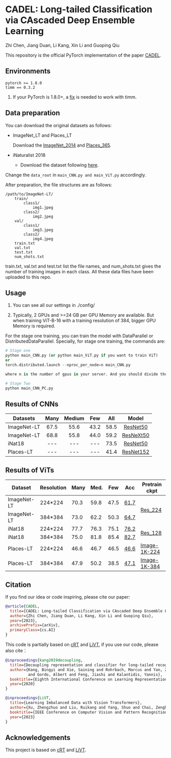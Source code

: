 # CADEL: Long-tailed Classification via CAscaded Deep Ensemble Learning

Zhi Chen, Jiang Duan, Li Kang, Xin Li and Guoping Qiu

This repository is the official PyTorch implementation of the paper [CADEL](https://arxiv.org/abs/).

## Environments

```shell
pytorch >= 1.8.0
timm == 0.3.2
```

1. If your PyTorch is 1.8.0+, a [fix](https://github.com/huggingface/pytorch-image-models/issues/420) is needed to work with timm.

## Data preparation

You can download the original datasets as follows:

- ImageNet_LT and Places_LT
  
  Download the [ImageNet_2014](http://image-net.org/index) and [Places_365](http://places2.csail.mit.edu/download.html).

- iNaturalist 2018
  
  - Download the dataset following [here](https://github.com/visipedia/inat_comp/tree/master/2018).

Change the `data_root` in `main_CNN.py and main_ViT.py` accordingly.

After preparation, the file structures are as follows:

```shell
/path/to/ImageNet-LT/
    train/
        class1/
            img1.jpeg
        class2/
            img2.jpeg
    val/
        class1/
            img3.jpeg
        class2/
            img4.jpeg
    train.txt
    val.txt
    test.txt
    num_shots.txt
```

train.txt, val.txt and test.txt list the file names, and  num_shots.txt gives the number of training images in each class. All these data files have been uploaded to this repo.

## Usage

1. You can see all our settings in ./config/

2. Typically, 2 GPUs and >=24 GB per GPU Memory are available. But when training ViT-B-16 with a training resolution of 384, bigger GPU Memory is required.

For the stage one training, you can train the model with DataParallel or DistributedDataParallel. Specially, for stage one training, the commands are:

```python
# Stage one
python main_CNN.py (or python main_ViT.py if you want to train ViT)
or
torch.distributed.launch --nproc_per_node=n main_CNN.py

where n is the number of gpus in your server. And you should divide the defaulting batch_size in our configs with n.

# Stage Two
python main_CNN_PC.py
```

## Results of CNNs

| Datasets    | Many | Medium | Few  | All  | Model                                                                                             |
| ----------- |:----:|:------:|:----:|:----:|:-------------------------------------------------------------------------------------------------:|
| ImageNet-LT | 67.5 | 55.6   | 43.2 | 58.5 | [ResNet50](https://drive.google.com/drive/folders/1oabSU5re8428jwtMj_iXX6fSc8stdzer?usp=sharing)  |
| ImageNet-LT | 68.8 | 55.8   | 44.0 | 59.2 | [ResNeXt50](https://drive.google.com/drive/folders/1X7EsmjGQpBVeHY1gfC7pfB1F2gJ-lukL?usp=sharing) |
| iNat18      | ---  | ---    | ---  | 73.5 | [ResNet50](https://drive.google.com/drive/folders/1NT4pnGHUQUcz7LR4DsQAzcgMz0TxsXiV?usp=sharing)  |
| Places-LT   | ---  | ---    | ---  | 41.4 | [ResNet152](https://drive.google.com/drive/folders/18osTC-Hx1iFuMV9A2tRSdjVxICMIHCkn?usp=sharing) |

## Results of ViTs

<table class="tg">
<thead>
  <tr>
    <th class="tg-nrix">Dataset</th>
    <th class="tg-nrix">Resolution</th>
    <th class="tg-nrix">Many</th>
    <th class="tg-nrix">Med.</th>
    <th class="tg-nrix">Few</th>
    <th class="tg-nrix">Acc</th>
    <th class="tg-nrix">Pretrain ckpt</th>
  </tr>
</thead>
<tbody> 
  <tr>
    <td class="tg-57iy">ImageNet-LT</td>
    <td class="tg-57iy">224*224</td>
    <td class="tg-57iy">70.3</td>
    <td class="tg-57iy">59.8</td>
    <td class="tg-57iy">47.5</td>
    <td class="tg-57iy"><a href="https://drive.google.com/drive/folders/1sXUf-g4quPMDmBuYyPZeh94VhmHH4zW9?usp=sharing">61.7</a></td>
    <td class="tg-57iy" rowspan="2"><a href="https://drive.google.com/file/d/1xMYcz01wutzwhPqNmMHUQE1CT76-Q0LU/view?usp=sharing">Res_224</a></td>
  </tr>
  <tr>
    <td class="tg-nrix">ImageNet-LT</td>
    <td class="tg-nrix">384*384</td>
    <td class="tg-nrix">73.0</td>
    <td class="tg-nrix">62.2</td>
    <td class="tg-nrix">50.3</td>
    <td class="tg-57iy"><a href="https://drive.google.com/drive/folders/18XCKaKe6xaUrqOvJzAz0zSTVc4tgQc3E?usp=sharing">64.7</a></td>
  </tr>
  <tr>
    <td class="tg-57iy">iNat18</td>
    <td class="tg-57iy">224*224</td>
    <td class="tg-57iy">77.7</td>
    <td class="tg-57iy">76.3</td>
    <td class="tg-57iy">75.1</td>
    <td class="tg-57iy"><a href="https://drive.google.com/drive/folders/1_iPWKjAs5toPKz9FUy6arH_FzYUK-WMg?usp=sharing">76.2</a></td>
    <td class="tg-57iy" rowspan="2"><a href="https://drive.google.com/file/d/1RW0sQayJ6vXBCC9N1bF-skfbvo9moZhw/view?usp=sharing">Res_128</a></td>
  </tr>
  <tr>
    <td class="tg-nrix">iNat18</td>
    <td class="tg-nrix">384*384</td>
    <td class="tg-nrix">75.0</td>
    <td class="tg-nrix">81.8</td>
    <td class="tg-nrix">85.4</td>
    <td class="tg-nrix"><span style="color:#000"><a href="https://drive.google.com/drive/folders/1gaWtrsznfw3_aqQiG4OSvgcewr3QmC-l?usp=sharing">82.7</a></span></td>
  </tr>
    <tr>
    <td class="tg-57iy">Places-LT</td>
    <td class="tg-57iy">224*224</td>
    <td class="tg-57iy">46.6</td>
    <td class="tg-57iy">46.7</td>
    <td class="tg-57iy">46.5</td>
    <td class="tg-57iy"><a href="https://drive.google.com/drive/folders/1j4Th5Mrtp8AtyRoL3AhS4AKC0jmHC8uU?usp=sharing">46.6</a></td>
    <td class="tg-57iy" rowspan="1"><a href="https://drive.google.com/file/d/1U4EQuUdshxISkDrJlnBSGUGjriDtwieW/view?usp=sharing">Image-1K-224</a></td>
  </tr>
  <tr>
    <td class="tg-nrix">Places-LT</td>
    <td class="tg-nrix">384*384</td>
    <td class="tg-nrix">47.9</td>
    <td class="tg-nrix">50.2</td>
    <td class="tg-nrix">38.5</td>
    <td class="tg-nrix"><span style="color:#000"><a href="https://drive.google.com/drive/folders/1PnSv2YpqSLkkeM2-SAdvrSjY55_Vv6dm?usp=sharing">47.1</a></span></td>
    <td class="tg-57iy" rowspan="1"><a href="https://drive.google.com/file/d/1EaIQKLBDec1a2wGt1IzO_RJvNlP9qEu6/view?usp=sharing">Image-1K-384</a></td>

</tr>
</tbody>
</table>

## Citation

If you find our idea or code inspiring, please cite our paper:

```bibtex
@article{CADEL,
  title={CADEL: Long-tailed Classification via CAscaded Deep Ensemble Learning},
  author={Zhi Chen, Jiang Duan, Li Kang, Xin Li and Guoping Qiu},
  year={2023},
  archivePrefix={arXiv},
  primaryClass={cs.AI}
}
```

This code is partially based on [cRT](https://github.com/facebookresearch/classifier-balancing) and  [LiVT](https://github.com/XuZhengzhuo/LiVT), if you use our code, please also cite：

```bibtex
@inproceedings{kang2019decoupling,
  title={Decoupling representation and classifier for long-tailed recognition},
  author={Kang, Bingyi and Xie, Saining and Rohrbach, Marcus and Yan, Zhicheng
          and Gordo, Albert and Feng, Jiashi and Kalantidis, Yannis},
  booktitle={Eighth International Conference on Learning Representations (ICLR)},
  year={2020}
}
```

```bibtex
@inproceedings{LiVT,
  title={Learning Imbalanced Data with Vision Transformers},
  author={Xu, Zhengzhuo and Liu, Ruikang and Yang, Shuo and Chai, Zenghao and Yuan, Chun},
  booktitle={IEEE Conference on Computer Vision and Pattern Recognition (CVPR)},
  year={2023}
}
```

## Acknowledgements

This project is based on [cRT](https://github.com/facebookresearch/classifier-balancing) and [LiVT](https://github.com/XuZhengzhuo/LiVT).

